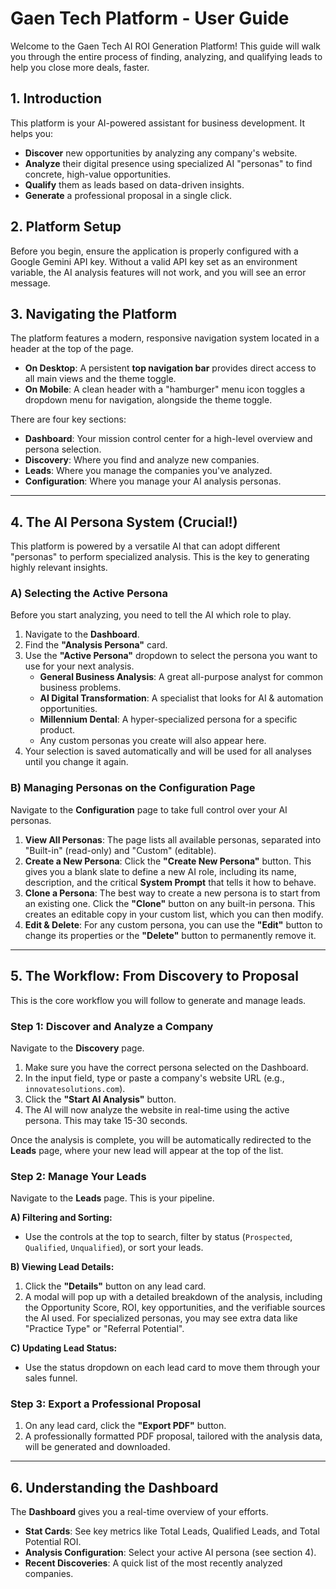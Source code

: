 # Gaen Tech Platform - User Guide

Welcome to the Gaen Tech AI ROI Generation Platform! This guide will walk you through the entire process of finding, analyzing, and qualifying leads to help you close more deals, faster.

## 1. Introduction

This platform is your AI-powered assistant for business development. It helps you:
- **Discover** new opportunities by analyzing any company's website.
- **Analyze** their digital presence using specialized AI "personas" to find concrete, high-value opportunities.
- **Qualify** them as leads based on data-driven insights.
- **Generate** a professional proposal in a single click.

## 2. Platform Setup

Before you begin, ensure the application is properly configured with a Google Gemini API key. Without a valid API key set as an environment variable, the AI analysis features will not work, and you will see an error message.

## 3. Navigating the Platform

The platform features a modern, responsive navigation system located in a header at the top of the page.

- **On Desktop**: A persistent **top navigation bar** provides direct access to all main views and the theme toggle.
- **On Mobile**: A clean header with a "hamburger" menu icon toggles a dropdown menu for navigation, alongside the theme toggle.

There are four key sections:

- **Dashboard**: Your mission control center for a high-level overview and persona selection.
- **Discovery**: Where you find and analyze new companies.
- **Leads**: Where you manage the companies you've analyzed.
- **Configuration**: Where you manage your AI analysis personas.

---

## 4. The AI Persona System (Crucial!)

This platform is powered by a versatile AI that can adopt different "personas" to perform specialized analysis. This is the key to generating highly relevant insights.

### A) Selecting the Active Persona

Before you start analyzing, you need to tell the AI which role to play.

1.  Navigate to the **Dashboard**.
2.  Find the **"Analysis Persona"** card.
3.  Use the **"Active Persona"** dropdown to select the persona you want to use for your next analysis.
    -   **General Business Analysis**: A great all-purpose analyst for common business problems.
    -   **AI Digital Transformation**: A specialist that looks for AI & automation opportunities.
    -   **Millennium Dental**: A hyper-specialized persona for a specific product.
    -   Any custom personas you create will also appear here.
4.  Your selection is saved automatically and will be used for all analyses until you change it again.

### B) Managing Personas on the Configuration Page

Navigate to the **Configuration** page to take full control over your AI personas.

1.  **View All Personas**: The page lists all available personas, separated into "Built-in" (read-only) and "Custom" (editable).
2.  **Create a New Persona**: Click the **"Create New Persona"** button. This gives you a blank slate to define a new AI role, including its name, description, and the critical **System Prompt** that tells it how to behave.
3.  **Clone a Persona**: The best way to create a new persona is to start from an existing one. Click the **"Clone"** button on any built-in persona. This creates an editable copy in your custom list, which you can then modify.
4.  **Edit & Delete**: For any custom persona, you can use the **"Edit"** button to change its properties or the **"Delete"** button to permanently remove it.

---

## 5. The Workflow: From Discovery to Proposal

This is the core workflow you will follow to generate and manage leads.

### Step 1: Discover and Analyze a Company

Navigate to the **Discovery** page.

1.  Make sure you have the correct persona selected on the Dashboard.
2.  In the input field, type or paste a company's website URL (e.g., `innovatesolutions.com`).
3.  Click the **"Start AI Analysis"** button.
4.  The AI will now analyze the website in real-time using the active persona. This may take 15-30 seconds.

Once the analysis is complete, you will be automatically redirected to the **Leads** page, where your new lead will appear at the top of the list.

### Step 2: Manage Your Leads

Navigate to the **Leads** page. This is your pipeline.

**A) Filtering and Sorting:**
- Use the controls at the top to search, filter by status (`Prospected`, `Qualified`, `Unqualified`), or sort your leads.

**B) Viewing Lead Details:**
1.  Click the **"Details"** button on any lead card.
2.  A modal will pop up with a detailed breakdown of the analysis, including the Opportunity Score, ROI, key opportunities, and the verifiable sources the AI used. For specialized personas, you may see extra data like "Practice Type" or "Referral Potential".

**C) Updating Lead Status:**
- Use the status dropdown on each lead card to move them through your sales funnel.

### Step 3: Export a Professional Proposal

1.  On any lead card, click the **"Export PDF"** button.
2.  A professionally formatted PDF proposal, tailored with the analysis data, will be generated and downloaded.

---

## 6. Understanding the Dashboard

The **Dashboard** gives you a real-time overview of your efforts.

- **Stat Cards**: See key metrics like Total Leads, Qualified Leads, and Total Potential ROI.
- **Analysis Configuration**: Select your active AI persona (see section 4).
- **Recent Discoveries**: A quick list of the most recently analyzed companies.
